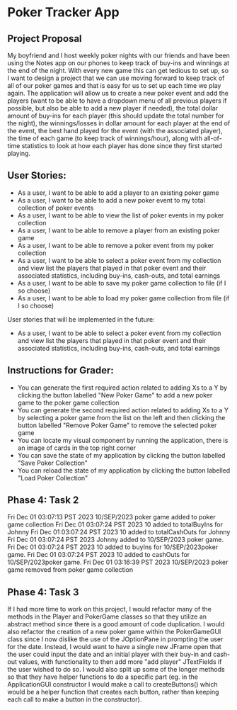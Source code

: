 # Poker Tracker App

## Project Proposal

My boyfriend and I host weekly poker nights with our friends and have been using the Notes app on our phones
to keep track of buy-ins and winnings at the end of the night. With every new game this can get tedious to set
up, so I want to design a project that we can use moving forward to keep track of all of our poker games and that
is easy for us to set up each time we play again. The application will allow us to create a new poker event and
add the players (want to be able to have a dropdown menu of all previous players if possible, but also be able
to add a new player if needed), the total dollar amount of buy-ins for each player (this should update the total
number for the night), the winnings/losses in dollar amount for each player at the end of the event, the best 
hand played for the event (with the associated player), the time of each game (to keep track of winnings/hour), 
along with all-of-time statistics to look at how each player has done since they first started playing.


## User Stories:
- As a user, I want to be able to add a player to an existing poker game
- As a user, I want to be able to add a new poker event to my total collection of poker events
- As a user, I want to be able to view the list of poker events in my poker collection
- As a user, I want to be able to remove a player from an existing poker game
- As a user, I want to be able to remove a poker event from my poker collection
- As a user, I want to be able to select a poker event from my collection and view list the players that played in that 
poker event and their associated statistics, including buy-ins, cash-outs, and total earnings
- As a user, I want to be able to save my poker game collection to file (if I so choose)
- As a user, I want to be able to load my poker game collection from file (if I so choose)

User stories that will be implemented in the future:
- As a user, I want to be able to select a poker event from my collection and view list the players that played in that
  poker event and their associated statistics, including buy-ins, cash-outs, and total earnings

## Instructions for Grader:
- You can generate the first required action related to adding Xs to a Y by clicking the button labelled
    "New Poker Game" to add a new poker game to the poker game collection
- You can generate the second required action related to adding Xs to a Y by selecting a poker game from the list on 
  the left and then clicking the button labelled "Remove Poker Game" to remove the selected poker game
- You can locate my visual component by running the application, there is an image of cards in the top right corner
- You can save the state of my application by clicking the button labelled "Save Poker Collection"
- You can reload the state of my application by clicking the button labelled "Load Poker Collection"

## Phase 4: Task 2
Fri Dec 01 03:07:13 PST 2023
10/SEP/2023 poker game added to poker game collection
Fri Dec 01 03:07:24 PST 2023
10 added to totalBuyIns for Johnny
Fri Dec 01 03:07:24 PST 2023
10 added to totalCashOuts for Johnny
Fri Dec 01 03:07:24 PST 2023
Johnny added to 10/SEP/2023 poker game.
Fri Dec 01 03:07:24 PST 2023
10 added to buyIns for 10/SEP/2023poker game.
Fri Dec 01 03:07:24 PST 2023
10 added to cashOuts for 10/SEP/2023poker game.
Fri Dec 01 03:16:39 PST 2023
10/SEP/2023 poker game removed from poker game collection

## Phase 4: Task 3
If I had more time to work on this project, I would refactor many of the methods in the Player and PokerGame classes so 
that they utilize an abstract method since there is a good amount of code duplication. I would also refactor the 
creation of a new poker game within the PokerGameGUI class since I now dislike the use of the JOptionPane in prompting 
the user for the date. Instead, I would want to have a single new JFrame open that the user could input the date and an 
initial player with their buy-in and cash-out values, with functionality to then add more "add player" JTextFields if 
the user wished to do so. I would also split up some of the longer methods so that they have helper functions to do a 
specific part (eg. in the ApplicationGUI constructor I would make a call to createButtons() which would be a helper 
function that creates each button, rather than keeping each call to make a button in the constructor).